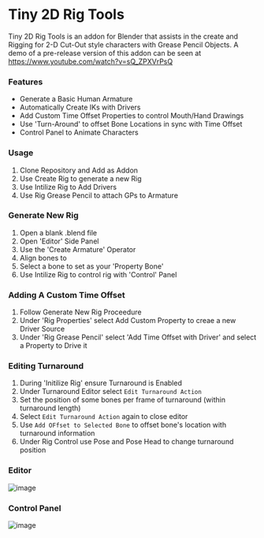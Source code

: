 # Tiny 2D Rig Tools

Tiny 2D Rig Tools is an addon for Blender that assists in the create and Rigging for 2-D Cut-Out style characters with Grease Pencil Objects. A demo of a pre-release version of this addon can be seen at https://www.youtube.com/watch?v=sQ_ZPXVrPsQ
### Features
 - Generate a Basic Human Armature 
 - Automatically Create IKs with Drivers
 - Add Custom Time Offset Properties to control Mouth/Hand Drawings
 - Use 'Turn-Around' to offset Bone Locations in sync with Time Offset
 - Control Panel to Animate Characters

 ### Usage
 1. Clone Repository and Add as Addon
 2. Use Create Rig to generate a new Rig
 3. Use Intilize Rig to Add Drivers
 4. Use Rig Grease Pencil to attach GPs to Armature

### Generate New Rig

1. Open a blank .blend file
2. Open 'Editor' Side Panel
3. Use the 'Create Armature' Operator 
5. Align bones to 
6. Select a bone to set as your 'Property Bone' 
7. Use Intilize Rig to control rig with 'Control' Panel

### Adding A Custom Time Offset
1. Follow Generate New Rig Proceedure
2. Under 'Rig Properties' select Add Custom Property to creae a new Driver Source
3. Under 'Rig Grease Pencil' select 'Add Time Offset with Driver' and select a Property to Drive it

### Editing Turnaround
1. During 'Initilize Rig' ensure Turnaround is Enabled
2. Under Turnaround Editor select `Edit Turnaround Action`
3. Set the position of some bones per frame of turnaround (within turnaround length)
4. Select `Edit Turnaround Action` again to close editor
5. Use `Add OFfset to Selected Bone` to offset bone's location with turnaround information
6. Under Rig Control use Pose and Pose Head to change turnaround position

### Editor
![image](https://github.com/NickTiny/tiny_2d_rig_tools/assets/86638335/a5864134-372b-42da-b563-c1eb403285ba)

### Control Panel
![image](https://github.com/NickTiny/tiny_2d_rig_tools/assets/86638335/8d321511-2f70-4d46-8f68-750e02b949c5)
